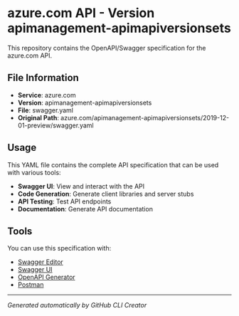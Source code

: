 # azure.com API - Version apimanagement-apimapiversionsets

This repository contains the OpenAPI/Swagger specification for the azure.com API.

## File Information

- **Service**: azure.com
- **Version**: apimanagement-apimapiversionsets
- **File**: swagger.yaml
- **Original Path**: azure.com/apimanagement-apimapiversionsets/2019-12-01-preview/swagger.yaml

## Usage

This YAML file contains the complete API specification that can be used with various tools:

- **Swagger UI**: View and interact with the API
- **Code Generation**: Generate client libraries and server stubs
- **API Testing**: Test API endpoints
- **Documentation**: Generate API documentation

## Tools

You can use this specification with:

- [Swagger Editor](https://editor.swagger.io/)
- [Swagger UI](https://swagger.io/tools/swagger-ui/)
- [OpenAPI Generator](https://openapi-generator.tech/)
- [Postman](https://www.postman.com/)

---

*Generated automatically by GitHub CLI Creator*
